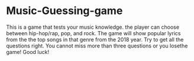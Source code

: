 # Music-Guessing-game
This is a game that tests your music knowledge. the player can choose between hip-hop/rap, pop, and rock. The game will show popular lyrics from the the top songs in that genre from the 2018 year. Try to get all the questions right. You cannot miss more than three questions or you losethe game! Good luck!

